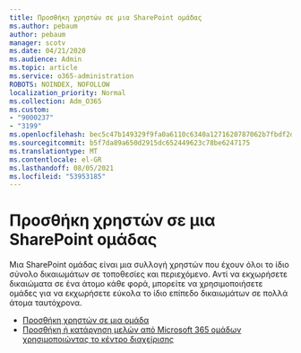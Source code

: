 ```yaml
---
title: Προσθήκη χρηστών σε μια SharePoint ομάδας
ms.author: pebaum
author: pebaum
manager: scotv
ms.date: 04/21/2020
ms.audience: Admin
ms.topic: article
ms.service: o365-administration
ROBOTS: NOINDEX, NOFOLLOW
localization_priority: Normal
ms.collection: Adm_O365
ms.custom:
- "9000237"
- "3199"
ms.openlocfilehash: bec5c47b149329f9fa0a6110c6340a1271620787062b7fbdf2d8d4b96b97b202
ms.sourcegitcommit: b5f7da89a650d2915dc652449623c78be6247175
ms.translationtype: MT
ms.contentlocale: el-GR
ms.lasthandoff: 08/05/2021
ms.locfileid: "53953185"
---
```

# <a name="add-users-to-a-sharepoint-group"></a>Προσθήκη χρηστών σε μια SharePoint ομάδας

Μια SharePoint ομάδας είναι μια συλλογή χρηστών που έχουν όλοι το ίδιο σύνολο δικαιωμάτων σε τοποθεσίες και περιεχόμενο. Αντί να εκχωρήσετε δικαιώματα σε ένα άτομο κάθε φορά, μπορείτε να χρησιμοποιήσετε ομάδες για να εκχωρήσετε εύκολα το ίδιο επίπεδο δικαιωμάτων σε πολλά άτομα ταυτόχρονα.

- [Προσθήκη χρηστών σε μια ομάδα](https://docs.microsoft.com/sharepoint/customize-sharepoint-site-permissions#add-users-to-a-group)
- [Προσθήκη ή κατάργηση μελών από Microsoft 365 ομάδων χρησιμοποιώντας το κέντρο διαχείρισης](https://docs.microsoft.com/microsoft-365/admin/create-groups/add-or-remove-members-from-groups)